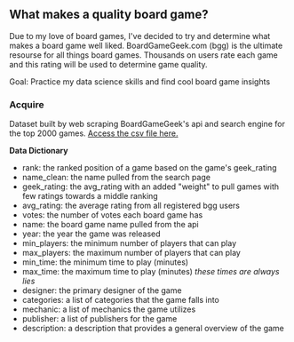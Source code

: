 ## What makes a quality board game? 

Due to my love of board games, I've decided to try and determine what makes a board game well liked. BoardGameGeek.com (bgg) is the ultimate resourse for all things board games. Thousands on users rate each game and this rating will be used to determine game quality. 

Goal: Practice my data science skills and find cool board game insights

### Acquire
Dataset built by web scraping BoardGameGeek's api and search engine for the top 2000 games. [Access the csv file here.](https://drive.google.com/file/d/1akXzg_fbt3ULhH1wnNTee32rftM-0-Rq/view?usp=sharing)

**Data Dictionary**
- rank: the ranked position of a game based on the game's geek_rating
- name_clean: the name pulled from the search page
- geek_rating: the avg_rating with an added "weight" to pull games with few ratings towards a middle ranking
- avg_rating: the average rating from all registered bgg users
- votes: the number of votes each board game has
- name: the board game name pulled from the api
- year: the year the game was released
- min_players: the minimum number of players that can play
- max_players: the maximum number of players that can play
- min_time: the minimum time to play (minutes)
- max_time: the maximum time to play (minutes) *these times are always lies*
- designer: the primary designer of the game
- categories: a list of categories that the game falls into
- mechanic: a list of mechanics the game utilizes
- publisher: a list of publishers for the game
- description: a description that provides a general overview of the game



